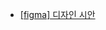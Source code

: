 - <a href="https://www.figma.com/file/LxLKTfq8eZEHbrnhObWW1n/Online-Learning---HT01" title="https://www.figma.com/file/LxLKTfq8eZEHbrnhObWW1n/Online-Learning---HT01" target="_blank">[figma] 디자인 시안</a>
